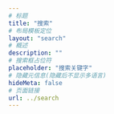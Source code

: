 ```yaml
---
# 标题
title: "搜索"
# 布局模板定位
layout: "search"
# 概述
description: ""
# 搜索框占位符
placeholder: "搜索关键字"
# 隐藏元信息(隐藏后不显示多语言)
hideMeta: false
# 页面链接
url: ../search
---
```

